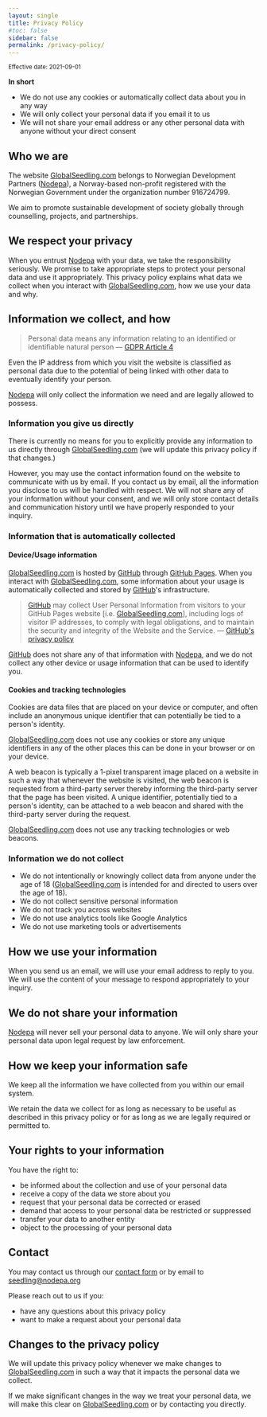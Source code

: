 ```yaml
---
layout: single
title: Privacy Policy
#toc: false
sidebar: false
permalink: /privacy-policy/
---
```

<sup>Effective date: 2021-09-01</sup>

**In short**

- We do not use any cookies or automatically collect data about you in any way
- We will only collect your personal data if you email it to us
- We will not share your email address or any other personal data
  with anyone without your direct consent

## Who we are

The website [GlobalSeedling.com](https://globalseedling.com)
belongs to Norwegian Development Partners ([Nodepa](https://nodepa.org)),
a Norway-based non-profit registered with the Norwegian Government
under the organization number 916724799.

We aim to promote sustainable development of society globally
through counselling, projects, and partnerships.


## We respect your privacy

When you entrust [Nodepa](https://nodepa.org) with your data,
we take the responsibility seriously.
We promise to take appropriate steps to protect your personal data
and use it appropriately.
This privacy policy explains what data we collect
when you interact with [GlobalSeedling.com](https://globalseedling.com),
how we use your data and why.

## Information we collect, and how


> Personal data means any information relating to
  an identified or identifiable natural person
  &mdash; [GDPR Article 4](https://eur-lex.europa.eu/legal-content/EN/TXT/HTML/?uri=CELEX:32016R0679&from=EN#d1e1489-1-1)

Even the IP address from which you visit the website
is classified as personal data
due to the potential of being linked with other data
to eventually identify your person.

[Nodepa](https://nodepa.org) will only collect the information we need
and are legally allowed to possess.

### Information you give us directly

There is currently no means for you to explicitly provide any information to us
directly through [GlobalSeedling.com](https://globalseedling.com)
(we will update this privacy policy if that changes.)

However, you may use the contact information found on the website
to communicate with us by email.
If you contact us by email,
all the information you disclose to us will be handled with respect.
We will not share any of your information without your consent,
and we will only store contact details and communication history
until we have properly responded to your inquiry.

### Information that is automatically collected

#### Device/Usage information

[GlobalSeedling.com](https://globalseedling.com) is hosted by
[GitHub](https://github.com) through [GitHub Pages](https://pages.github.com).
When you interact with [GlobalSeedling.com](https://globalseedling.com),
some information about your usage is automatically collected
and stored by [GitHub](https://github.com)'s infrastructure.


> [GitHub](https://github.com) may collect User Personal Information
  from visitors to your GitHub Pages website
  [i.e. [GlobalSeedling.com](https://globalseedling.com)],
  including logs of visitor IP addresses,
  to comply with legal obligations,
  and to maintain the security and integrity
  of the Website and the Service.
  &mdash; [GitHub's privacy policy](
  https://docs.github.com/en/github/site-policy/github-privacy-statement#github-pages)

[GitHub](https://github.com) does not share
any of that information with [Nodepa](https://nodepa.org),
and we do not collect any other device or usage information
that can be used to identify you.

#### Cookies and tracking technologies

Cookies are data files that are placed on your device or computer,
and often include an anonymous unique identifier
that can potentially be tied to a person's identity.

[GlobalSeedling.com](https://globalseedling.com)
does not use any cookies
or store any unique identifiers in any of the other places this can be done
in your browser or on your device.

A web beacon is typically a 1-pixel transparent image
placed on a website in such a way that whenever the website is visited,
the web beacon is requested from a third-party server
thereby informing the third-party server that the page has been visited.
A unique identifier, potentially tied to a person's identity,
can be attached to a web beacon
and shared with the third-party server during the request.

[GlobalSeedling.com](https://globalseedling.com)
does not use any tracking technologies or web beacons.

### Information we do not collect

- We do not intentionally or knowingly
  collect data from anyone under the age of 18
  ([GlobalSeedling.com](https://globalseedling.com)
  is intended for and directed to users over the age of 18).
- We do not collect sensitive personal information
- We do not track you across websites
- We do not use analytics tools like Google Analytics
- We do not use marketing tools or advertisements

## How we use your information

When you send us an email,
we will use your email address to reply to you.
We will use the content of your message
to respond appropriately to your inquiry.

## We do not share your information

[Nodepa](https://nodepa.org) will never sell your personal data to anyone.
We will only share your personal data upon legal request by law enforcement.

## How we keep your information safe

We keep all the information we have collected from you
within our email system.

We retain the data we collect for as long as necessary
to be useful as described in this privacy policy
or for as long as we are legally required or permitted to.

## Your rights to your information

You have the right to:

- be informed about the collection and use of your personal data
- receive a copy of the data we store about you
- request that your personal data be corrected or erased
- demand that access to your personal data be restricted or suppressed
- transfer your data to another entity
- object to the processing of your personal data

## Contact

You may contact us through our [contact form](https://nodepa.org/contact)
or by email to seedling@nodepa.org

Please reach out to us if you:

- have any questions about this privacy policy
- want to make a request about your personal data

## Changes to the privacy policy

We will update this privacy policy
whenever we make changes to [GlobalSeedling.com](https://globalseedling.com)
in such a way that it impacts the personal data we collect.

If we make significant changes in the way we treat your personal data,
we will make this clear on [GlobalSeedling.com](https://globalseedling.com)
or by contacting you directly.
